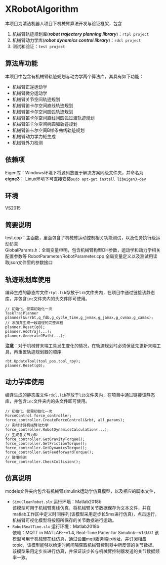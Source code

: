 # XRobotAlgorithm
 
本项目为清洁机器人项目下机械臂算法开发与验证框架，包含
1. 机械臂轨迹规划库(***robot trajectory planning library***)：`rtpl project`
2. 机械臂动力学库(***robot dynamics control library***)：`rdcl project`
3. 测试和验证：`test project`

## 算法库功能
本项目中包含有机械臂轨迹规划与动力学两个算法库，其具有如下功能：  
- 机械臂正逆运动学
- 机械臂微分运动学
- 机械臂关节空间轨迹规划
- 机械臂笛卡尔空间直线轨迹规划
- 机械臂笛卡尔空间圆弧轨迹规划
- 机械臂笛卡尔空间直线间圆弧过渡轨迹规划
- 机械臂笛卡尔空间椭圆弧轨迹规划
- 机械臂笛卡尔空间B样条曲线轨迹规划
- 机械臂动力学力矩生成
- 机械臂外力检测
 ## 依赖项
 Eigen库：Windows环境下将源码放置于解决方案同级文件夹，并命名为**eigne3**；
 Linux环境下可直接安装`sudo apt-get install libeigen3-dev`

## 环境
VS2015

 ## 简要说明
 test.cpp：主函数，里面包含了机械臂运动控制相关功能测试，以及任务执行级运动仿真  
 GlobalParams.h：全局变量申明，包含机械臂构型DH参数，运动学和动力学相关配置参数等
 RobotParameter/RobotParameter.cpp 全局变量定义以及测试用读取json文件里的参数接口


 ## 轨迹规划库使用
编译生成的静态库文件`rtpl.lib`存放于`lib`文件夹内，在项目中通过链接该静态库，并包含`inc`文件夹内的头文件即可使用。
```
// 初始化，仅需初始化一次
TaskTrajPlanner planner(&urrbt,q_fdb,g_cycle_time,g_jvmax,g_jamax,g_cvmax,g_camax);
// 添加并生成一段路径的完整流程
planner.Reset(q0);
planner.AddTraj(...);
planner.GenerateJPath(...);
```
**注意**：对于机械臂末端工具发生变化的情况，在轨迹规划时必须保证先更新末端工具，再重置轨迹规划器的顺序
```
rbt.UpdateTool(tool_pos,tool_rpy);
planner.Reset(q0);
```

## 动力学库使用
编译生成的静态库文件`rdcl.lib`存放于`lib`文件夹内，在项目中通过链接该静态库，并包含`inc`文件夹内的头文件即可使用。
```
// 初始化，仅需初始化一次
ForceControl force_controller;
force_controller.CreateForceControl(&rbt, all_params);
// 实时计算机械臂动力学
force_controller.RobotDynamicsCalculation(...);
// 生成各关节力矩
force_controller.GetGravityTorque();
force_controller.GetFrictionTorque();
force_controller.GetDynamicsTorque();
force_controller.GetFeedforwardTorque();
// 碰撞检测
force_controller.CheckCollision();
```

## 仿真说明
models文件夹内包含有机械臂simulink运动学仿真模型，以及相应的脚本文件，
* `SimuCleanRobot.slx`
运行环境：Matlab2018b  
该模型可用于机械臂离线仿真，将机械臂关节数据保存为文本文件，并在matlab工作区中定义时间序列(该模型采用定步长5ms进行仿真)，点击运行，机械臂可视化模型将按照所保存的关节数据进行运动。
* `RobotRealTime.slx`
运行环境：Matlab2018b  
依赖：MQTT in MATLAB--v1.4, Real-Time Pacer for Simulink--v1.0.0.1
该模型可用于机械臂在线仿真，通过设置mqtt服务端ip地址，并订阅相应topic，该模型能够以给定时间间隔获取机械臂控制器中所反馈的关节数据。该模型采用定步长进行仿真，并保证该步长与机械臂控制器发送的关节数据频率一致。